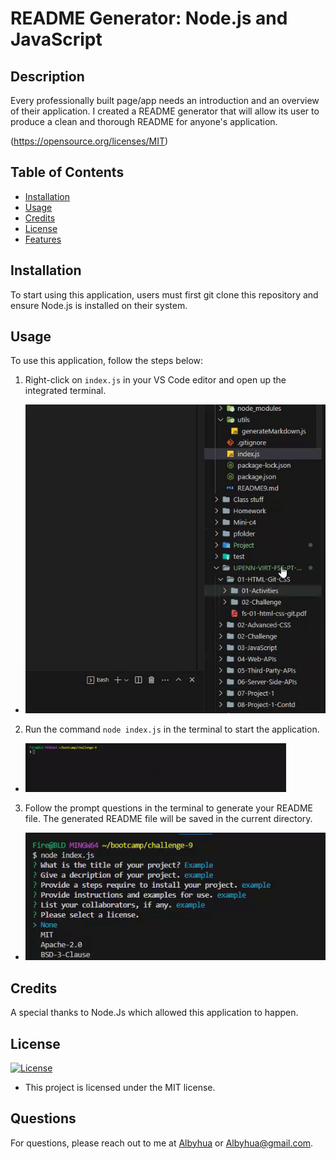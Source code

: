# README Generator: Node.js and JavaScript

## Description

Every professionally built page/app needs an introduction and an overview of their application. I created a README generator that will allow its user to produce a clean and thorough README for anyone's application.

(https://opensource.org/licenses/MIT)

## Table of Contents

- [Installation](#installation)
- [Usage](#usage)
- [Credits](#credits)
- [License](#license)
- [Features](#features)

## Installation

To start using this application, users must first git clone this repository and ensure Node.js is installed on their system.

## Usage

To use this application, follow the steps below:

1. Right-click on `index.js` in your VS Code editor and open up the integrated terminal.
- ![Alt text](ezgif.com-video-to-gif.gif)
2. Run the command `node index.js` in the terminal to start the application.
- ![Alt text](<ezgif.com-crop (1).gif>)
3. Follow the prompt questions in the terminal to generate your README file. The generated README file will be saved in the current directory.
- ![Alt text](<ezgif.com-video-to-gif (2).gif>)

## Credits

A special thanks to Node.Js which allowed this application to happen.  

## License

[![License](https://img.shields.io/badge/License-MIT-blue)](https://opensource.org/licenses/MIT)
- This project is licensed under the MIT license.

## Questions

For questions, please reach out to me at [Albyhua](https://github.com/Albyhua) or [Albyhua@gmail.com](mailto:Albyhua@gmail.com).


